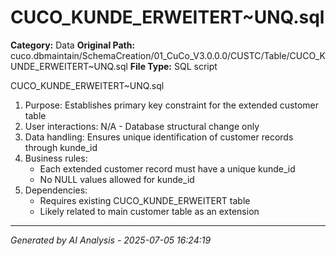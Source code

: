 # CUCO_KUNDE_ERWEITERT~UNQ.sql

**Category:** Data
**Original Path:** cuco.dbmaintain/SchemaCreation/01_CuCo_V3.0.0.0/CUSTC/Table/CUCO_KUNDE_ERWEITERT~UNQ.sql
**File Type:** SQL script

CUCO_KUNDE_ERWEITERT~UNQ.sql
1. Purpose: Establishes primary key constraint for the extended customer table
2. User interactions: N/A - Database structural change only
3. Data handling: Ensures unique identification of customer records through kunde_id
4. Business rules:
   - Each extended customer record must have a unique kunde_id
   - No NULL values allowed for kunde_id
5. Dependencies:
   - Requires existing CUCO_KUNDE_ERWEITERT table
   - Likely related to main customer table as an extension

---
*Generated by AI Analysis - 2025-07-05 16:24:19*

